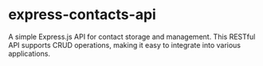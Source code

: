 # express-contacts-api
A simple Express.js API for contact storage and management. This RESTful API supports CRUD operations, making it easy to integrate into various applications.

